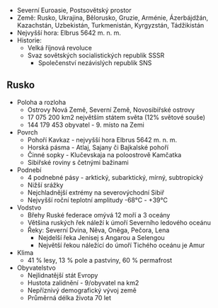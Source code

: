 - Severní Euroasie, Postsovětský prostor 
- Země: Rusko, Ukrajina, Bělorusko, Gruzie, Arménie, Ázerbájdžán, Kazachstán, Uzbekistán, Turkmenistán, Kyrgyzstán, Tádžikistán 
- Nejvyšší hora: Elbrus 5642 m. n. m. 
- Historie: 
    - Velká říjnová revoluce 
    - Svaz sovětských socialistických republik SSSR 
        - Společenství nezávislých republik SNS 

## Rusko 
- Poloha a rozloha
    - Ostrovy Nová Země, Severní Země, Novosibiřské ostrovy 
    - 17 075 200 km2 největším státem světa (12% světové souše)
    - 144 179 453 obyvatel - 9. místo na Zemi 
- Povrch 
    - Pohoří Kavkaz - nejvyšší hora Elbrus 5642 m. n. m. 
    - Horská pásma - Atlaj, Sajany či Bajkalské pohoří 
    - Činné sopky - Klučevskaja na poloostrově Kamčatka 
    - Sibiřské roviny s četnými bažinami
- Podnebí 
    - 4 podnebné pásy - arktický, subarktický, mírný, subtropický
    - Nižší srážky 
    - Nejchladnější extrémy na severovýchodní Sibiř 
    - Nejvyšší roční teplotní amplitudy -68°C - +39°C 
- Vodstvo 
    - Břehy Ruské federace omývá 12 moří a 3 oceány 
    - Většina ruských řek náleží k úmoří Severního ledového oceánu 
    - Řeky: Severní Dvina, Něva, Oněga, Pečora, Lena 
        - Nejdelší řeka Jenisej s Angarou a Selengou 
        - Největší řekou náležící do úmoří Tichého oceánu je Amur 
- Klima 
    - 41 % lesy, 13 % pole a pastviny, 60 % permafrost 
- Obyvatelstvo 
    - Nejlidnatější stát Evropy 
    - Hustota zalidnění - 9/obyvatel na km2 
    - Nepříznivý demografický vývoj země 
    - Průměrná délka života 70 let